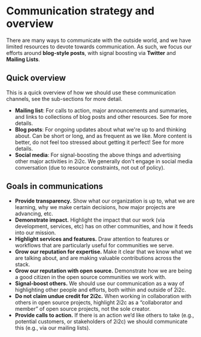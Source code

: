 # Communication strategy and overview

There are many ways to communicate with the outside world, and we have limited resources to devote towards communication.
As such, we focus our efforts around **blog-style posts**, with signal boosting via **Twitter** and **Mailing Lists**.

## Quick overview

This is a quick overview of how we should use these communication channels, see the sub-sections for more detail.

- **Mailing list**: For calls to action, major announcements and summaries, and links to collections of blog posts and other resources. See [](mailinglist:topics) for more details.
- **Blog posts**: For ongoing updates about what we're up to and thinking about. Can be short or long, and as frequent as we like. More content is better, do not feel too stressed about getting it perfect! See [](blog:topics) for more details.
- **Social media**: For signal-boosting the above things and advertising other major activities in 2i2c. We generally don't engage in social media conversation (due to resource constraints, not out of policy).

## Goals in communications

- **Provide transparency.** Show what our organization is up to, what we are learning, why we make certain decisions, how major projects are advancing, etc.
- **Demonstrate impact.** Highlight the impact that our work (via development, services, etc) has on other communities, and how it feeds into our mission.
- **Highlight services and features.** Draw attention to features or workflows that are particularly useful for communities we serve.
- **Grow our reputation for expertise.** Make it clear that we know what we are talking about, and are making valuable contributions across the stack.
- **Grow our reputation with open source.** Demonstrate how we are being a good citizen in the open source communities we work with.
- **Signal-boost others.** We should use our communication as a way of highlighting other people and efforts, both within and outside of 2i2c.
- **Do not claim undue credit for 2i2c.** When working in collaboration with others in open source projects, highlight 2i2c as a “collaborator and member” of open source projects, not the sole creator.
- **Provide calls to action.** If there is an action we’d like others to take (e.g., potential customers, or stakeholders of 2i2c) we should communicate this (e.g., via our mailing lists).
